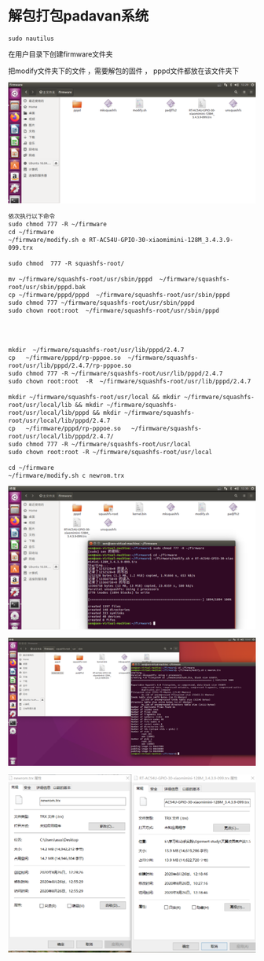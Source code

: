 # 解包打包padavan系统



```
sudo nautilus
```

在用户目录下创建firmware文件夹

把modify文件夹下的文件  ，需要解包的固件  ， pppd文件都放在该文件夹下

![image-20200826122931537](https://raw.githubusercontent.com/yusenyi123/pictures1/master/imgs/20200827163018.png)

```
依次执行以下命令
sudo chmod 777 -R ~/firmware
cd ~/firmware
~/firmware/modify.sh e RT-AC54U-GPIO-30-xiaomimini-128M_3.4.3.9-099.trx

sudo chmod  777 -R squashfs-root/

mv ~/firmware/squashfs-root/usr/sbin/pppd  ~/firmware/squashfs-root/usr/sbin/pppd.bak
cp ~/firmware/pppd/pppd  ~/firmware/squashfs-root/usr/sbin/pppd
sudo chmod 777 ~/firmware/squashfs-root/usr/sbin/pppd
sudo chown root:root  ~/firmware/squashfs-root/usr/sbin/pppd




mkdir  ~/firmware/squashfs-root/usr/lib/pppd/2.4.7
cp   ~/firmware/pppd/rp-pppoe.so  ~/firmware/squashfs-root/usr/lib/pppd/2.4.7/rp-pppoe.so
sudo chmod 777 -R ~/firmware/squashfs-root/usr/lib/pppd/2.4.7
sudo chown root:root  -R  ~/firmware/squashfs-root/usr/lib/pppd/2.4.7

mkdir ~/firmware/squashfs-root/usr/local && mkdir ~/firmware/squashfs-root/usr/local/lib && mkdir ~/firmware/squashfs-root/usr/local/lib/pppd && mkdir ~/firmware/squashfs-root/usr/local/lib/pppd/2.4.7
cp   ~/firmware/pppd/rp-pppoe.so   ~/firmware/squashfs-root/usr/local/lib/pppd/2.4.7/
sudo chmod 777 -R ~/firmware/squashfs-root/usr/local 
sudo chown root:root -R ~/firmware/squashfs-root/usr/local

cd ~/firmware
~/firmware/modify.sh c newrom.trx

```

![image-20200826123059955](https://raw.githubusercontent.com/yusenyi123/pictures1/master/imgs/20200827163028.png)

![image-20200826125725375](https://raw.githubusercontent.com/yusenyi123/pictures1/master/imgs/20200827163034.png)

![image-20200826125930498](https://raw.githubusercontent.com/yusenyi123/pictures1/master/imgs/20200827163042.png)

